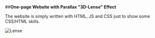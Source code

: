 ##**One-page Website with Parallax "3D-Lense" Effect**

The website is simply written with HTML, JS and CSS just to show some CSS/HTML skills. 

![Lense](https://github.com/viccoshe/parallax-effects-one-page/assets/109619263/044c494a-323e-4d3d-8eb6-fd3a1d1a0c0e)
